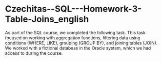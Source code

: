 # Czechitas--SQL---Homework-3-Table-Joins_english
As part of the SQL course, we completed the following task. This task focused on working with aggregation functions, filtering data using conditions (WHERE, LIKE), grouping (GROUP BY), and joining tables (JOIN). We worked with a fictional database in the Oracle system, which we had access to during the course.
